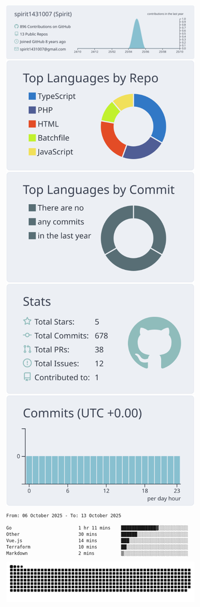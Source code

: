 [![](https://raw.githubusercontent.com/spirit1431007/spirit1431007/master/profile-summary-card-output/nord_bright/0-profile-details.svg)](https://git.io/spiritx)
[![](https://raw.githubusercontent.com/spirit1431007/spirit1431007/master/profile-summary-card-output/nord_bright/1-repos-per-language.svg)](https://git.io/spiritx) [![](https://raw.githubusercontent.com/spirit1431007/spirit1431007/master/profile-summary-card-output/nord_bright/2-most-commit-language.svg)](https://git.io/spiritx)
[![](https://raw.githubusercontent.com/spirit1431007/spirit1431007/master/profile-summary-card-output/nord_bright/3-stats.svg)](https://git.io/spiritx) [![](https://raw.githubusercontent.com/spirit1431007/spirit1431007/master/profile-summary-card-output/nord_bright/4-productive-time.svg)](https://git.io/spiritx)

<!--START_SECTION:waka-->

```txt
From: 06 October 2025 - To: 13 October 2025

Go                         1 hr 11 mins    █████████████▓░░░░░░░░░░░   54.91 %
Other                      30 mins         ██████░░░░░░░░░░░░░░░░░░░   23.74 %
Vue.js                     14 mins         ███░░░░░░░░░░░░░░░░░░░░░░   11.54 %
Terraform                  10 mins         ██░░░░░░░░░░░░░░░░░░░░░░░   07.84 %
Markdown                   2 mins          ▒░░░░░░░░░░░░░░░░░░░░░░░░   01.61 %
```

<!--END_SECTION:waka-->

![contribution](https://github.com/spirit1431007/spirit1431007/blob/output/github-contribution-grid-snake.svg)
